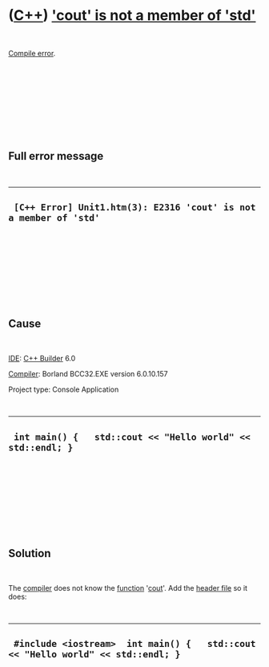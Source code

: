 
 

 

 

 

 

([C++](Cpp.md)) ['cout' is not a member of 'std'](CppCompileErrorCoutIsNotAmemberOfStd.md)
============================================================================================

 

[Compile error](CppCompileError.md).

 

 

 

 

 

Full error message
------------------

 

  --------------------------------------------------------------------
  ` [C++ Error] Unit1.htm(3): E2316 'cout' is not a member of 'std'`
  --------------------------------------------------------------------

 

 

 

 

 

Cause
-----

 

[IDE](CppIde.md): [C++ Builder](CppBuilder.md) 6.0

[Compiler](CppCompiler.md): Borland BCC32.EXE version 6.0.10.157

Project type: Console Application

 

  --------------------------------------------------------------
  ` int main() {   std::cout << "Hello world" << std::endl; }`
  --------------------------------------------------------------

 

 

 

 

 

Solution
--------

 

The [compiler](CppCompiler.md) does not know the
[function](CppFunction.md) '[cout](CppCout.md)'. Add the [header
file](CppHeaderFile.md) so it does:

 

  -----------------------------------------------------------------------------------
  ` #include <iostream>  int main() {   std::cout << "Hello world" << std::endl; }`
  -----------------------------------------------------------------------------------

 

 

 

 

 

 


